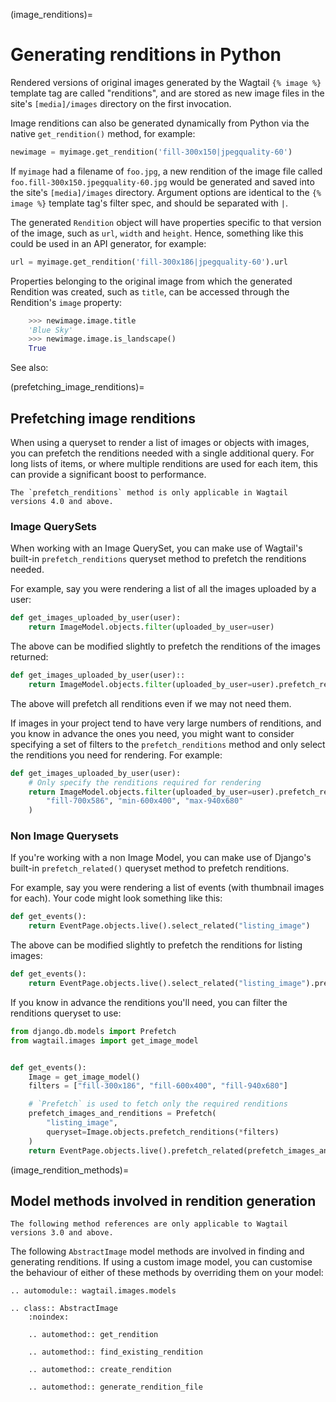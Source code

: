 (image_renditions)=

# Generating renditions in Python

Rendered versions of original images generated by the Wagtail `{% image %}` template tag are called "renditions",
and are stored as new image files in the site's `[media]/images` directory on the first invocation.

Image renditions can also be generated dynamically from Python via the native `get_rendition()` method, for example:

```python
newimage = myimage.get_rendition('fill-300x150|jpegquality-60')
```

If `myimage` had a filename of `foo.jpg`, a new rendition of the image file called
`foo.fill-300x150.jpegquality-60.jpg` would be generated and saved into the site's `[media]/images` directory.
Argument options are identical to the `{% image %}` template tag's filter spec, and should be separated with `|`.

The generated `Rendition` object will have properties specific to that version of the image, such as
`url`, `width` and `height`. Hence, something like this could be used in an API generator, for example:

```python
url = myimage.get_rendition('fill-300x186|jpegquality-60').url
```

Properties belonging to the original image from which the generated Rendition was created, such as `title`, can
be accessed through the Rendition's `image` property:

```python
    >>> newimage.image.title
    'Blue Sky'
    >>> newimage.image.is_landscape()
    True
```

See also: [](image_tag)

(prefetching_image_renditions)=

## Prefetching image renditions

When using a queryset to render a list of images or objects with images, you can prefetch the renditions needed with a single additional query. For long lists of items, or where multiple renditions are used for each item, this can provide a significant boost to performance.

```{versionadded} 4.0
The `prefetch_renditions` method is only applicable in Wagtail versions 4.0 and above.
```

### Image QuerySets

When working with an Image QuerySet, you can make use of Wagtail's built-in `prefetch_renditions` queryset method to prefetch the renditions needed.

For example, say you were rendering a list of all the images uploaded by a user:

```python
def get_images_uploaded_by_user(user):
    return ImageModel.objects.filter(uploaded_by_user=user)
```

The above can be modified slightly to prefetch the renditions of the images returned:

```python
def get_images_uploaded_by_user(user)::
    return ImageModel.objects.filter(uploaded_by_user=user).prefetch_renditions()
```

The above will prefetch all renditions even if we may not need them.

If images in your project tend to have very large numbers of renditions, and you know in advance the ones you need, you might want to consider specifying a set of filters to the `prefetch_renditions` method and only select the renditions you need for rendering. For example:

```python
def get_images_uploaded_by_user(user):
    # Only specify the renditions required for rendering
    return ImageModel.objects.filter(uploaded_by_user=user).prefetch_renditions(
        "fill-700x586", "min-600x400", "max-940x680"
    )
```

### Non Image Querysets

If you're working with a non Image Model, you can make use of Django's built-in `prefetch_related()` queryset method to prefetch renditions.

For example, say you were rendering a list of events (with thumbnail images for each). Your code might look something like this:

```python
def get_events():
    return EventPage.objects.live().select_related("listing_image")
```

The above can be modified slightly to prefetch the renditions for listing images:

```python
def get_events():
    return EventPage.objects.live().select_related("listing_image").prefetch_related("listing_image__renditions")
```

If you know in advance the renditions you'll need, you can filter the renditions queryset to use:

```python
from django.db.models import Prefetch
from wagtail.images import get_image_model


def get_events():
    Image = get_image_model()
    filters = ["fill-300x186", "fill-600x400", "fill-940x680"]

    # `Prefetch` is used to fetch only the required renditions
    prefetch_images_and_renditions = Prefetch(
        "listing_image",
        queryset=Image.objects.prefetch_renditions(*filters)
    )
    return EventPage.objects.live().prefetch_related(prefetch_images_and_renditions)
```

(image_rendition_methods)=

## Model methods involved in rendition generation

```{versionadded} 3.0
The following method references are only applicable to Wagtail versions 3.0 and above.
```

The following `AbstractImage` model methods are involved in finding and generating renditions. If using a custom image model, you can customise the behaviour of either of these methods by overriding them on your model:

```{eval-rst}
.. automodule:: wagtail.images.models

.. class:: AbstractImage
    :noindex:

    .. automethod:: get_rendition

    .. automethod:: find_existing_rendition

    .. automethod:: create_rendition

    .. automethod:: generate_rendition_file
```
